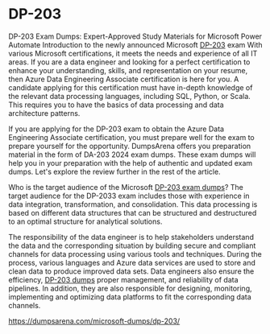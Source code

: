 # DP-203
DP-203 Exam Dumps: Expert-Approved Study Materials for Microsoft Power Automate
Introduction to the newly announced Microsoft [DP-203](https://dumpsarena.com/microsoft-dumps/dp-203/) exam
With various Microsoft certifications, it meets the needs and experience of all IT areas. If you are a data engineer and looking for a perfect certification to enhance your understanding, skills, and representation on your resume, then Azure Data Engineering Associate certification is here for you. A candidate applying for this certification must have in-depth knowledge of the relevant data processing languages, including SQL, Python, or Scala. This requires you to have the basics of data processing and data architecture patterns.

If you are applying for the DP-203 exam to obtain the Azure Data Engineering Associate certification, you must prepare well for the exam to prepare yourself for the opportunity. DumpsArena offers you preparation material in the form of DA-203 2024 exam dumps. These exam dumps will help you in your preparation with the help of authentic and updated exam dumps. Let's explore the review further in the rest of the article.

Who is the target audience of the Microsoft [DP-203 exam dumps](https://dumpsarena.com/microsoft-dumps/dp-203/)?
The target audience for the DP-2033 exam includes those with experience in data integration, transformation, and consolidation. This data processing is based on different data structures that can be structured and destructured to an optimal structure for analytical solutions.

The responsibility of the data engineer is to help stakeholders understand the data and the corresponding situation by building secure and compliant channels for data processing using various tools and techniques. During the process, various languages and Azure data services are used to store and clean data to produce improved data sets. Data engineers also ensure the efficiency, [DP-203 dumps](https://dumpsarena.com/microsoft-dumps/dp-203/) proper management, and reliability of data pipelines. In addition, they are also responsible for designing, monitoring, implementing and optimizing data platforms to fit the corresponding data channels.


https://dumpsarena.com/microsoft-dumps/dp-203/
